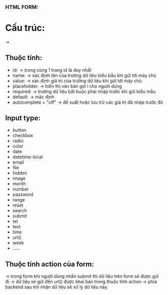 ### HTML FORM:

# Cấu trúc:

->

  <!-- <form action="">
    <label>
      <input>
    </label>
  </form> -->

## Thuộc tính:

- id: -> trong cùng 1 trang id là duy nhất
- name: -> xác định tên của trường dữ liệu biểu bẫu khi gửi tới máy chủ
- value: -> xác định giá trị của trường dữ liệu khi gửi tới máy chủ
- placeholder: -> hiển thị văn bản gợi í cho người dùng
- required: -> trường dữ liệu bắt buộc phải nhập trước khi gửi biểu mẫu
- default: -> mặc định
- autocomplete = "off" -> đề xuất hoặc lưu trữ các giá trị đã nhập trước đó

## Input type:

- button
- checkbox
- radio
- color
- date
- datetime-local
- email
- file
- hidden
- image
- month
- number
- password
- range
- reset
- search
- submit
- tel
- text
- time
- url()
- week
- ......

## Thuộc tính action của form:

-> trong form khi người dùng nhấn submit thì dữ liệu trên form sẻ được gửi đi
-> dữ liệu sẻ gửi đến url() được khai báo trong thuộc tính action
-> phía backend sau khi nhận dữ liệu sẻ xử lý dữ liệu này.
